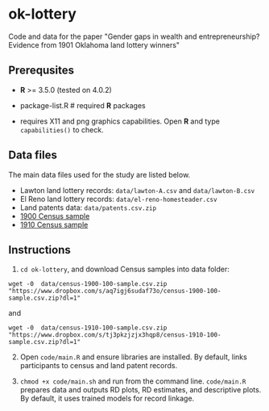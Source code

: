# ok-lottery
Code and data for the paper "Gender gaps in wealth and entrepreneurship? Evidence from 1901 Oklahoma land lottery winners"


Prerequsites
------

* **R** >= 3.5.0 (tested on 4.0.2)

* package-list.R # required **R** packages

* requires X11 and png graphics capabilities. Open **R** and type `capabilities()` to check. 

Data files
------

The main data files used for the study are listed below. 

* Lawton land lottery records: `data/lawton-A.csv` and  `data/lawton-B.csv`
* El Reno land lottery records: `data/el-reno-homesteader.csv`
* Land patents data: `data/patents.csv.zip`
* [1900 Census sample](https://www.dropbox.com/s/aq7igj6sudaf73o/census-1900-100-sample.csv.zip?dl=1)
* [1910 Census sample](https://www.dropbox.com/s/tj3pkzjzjx3hqp8/census-1910-100-sample.csv.zip?dl=1)

Instructions
------

1. `cd ok-lottery`, and download Census samples into data folder:

`wget -0  data/census-1900-100-sample.csv.zip "https://www.dropbox.com/s/aq7igj6sudaf73o/census-1900-100-sample.csv.zip?dl=1"`

and

`wget -0  data/census-1910-100-sample.csv.zip "https://www.dropbox.com/s/tj3pkzjzjx3hqp8/census-1910-100-sample.csv.zip?dl=1"`

2. Open `code/main.R` and ensure libraries are installed. By default, links participants to census and land patent records. 

3. `chmod +x code/main.sh` and run from the command line. `code/main.R` prepares data and outputs RD plots, RD estimates, and descriptive plots. By default, it uses trained models for record linkage. 